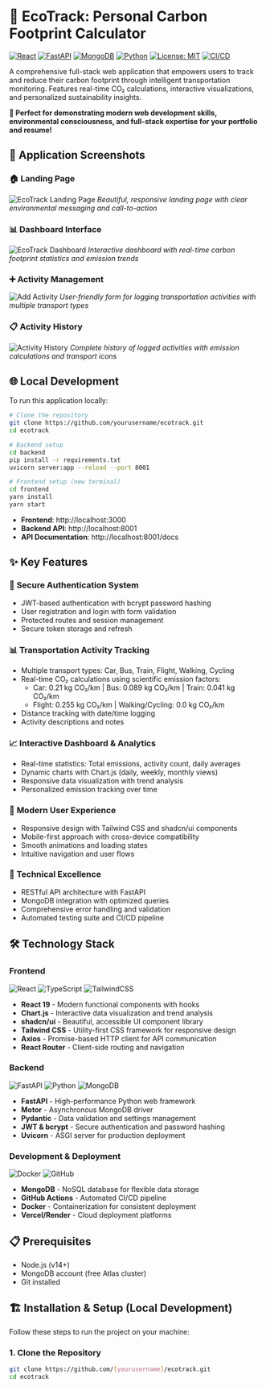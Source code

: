 # 🌱 EcoTrack: Personal Carbon Footprint Calculator

[![React](https://img.shields.io/badge/React-20232A?style=for-the-badge&logo=react&logoColor=61DAFB)](https://reactjs.org)
[![FastAPI](https://img.shields.io/badge/FastAPI-005571?style=for-the-badge&logo=fastapi)](https://fastapi.tiangolo.com/)
[![MongoDB](https://img.shields.io/badge/MongoDB-4EA94B?style=for-the-badge&logo=mongodb&logoColor=white)](https://mongodb.com)
[![Python](https://img.shields.io/badge/Python-3776AB?style=for-the-badge&logo=python&logoColor=white)](https://python.org)
[![License: MIT](https://img.shields.io/badge/License-MIT-yellow.svg)](https://opensource.org/licenses/MIT)
[![CI/CD](https://img.shields.io/badge/CI%2FCD-GitHub%20Actions-blue.svg)](https://github.com/features/actions)

A comprehensive full-stack web application that empowers users to track and reduce their carbon footprint through intelligent transportation monitoring. Features real-time CO₂ calculations, interactive visualizations, and personalized sustainability insights.

**🎯 Perfect for demonstrating modern web development skills, environmental consciousness, and full-stack expertise for your portfolio and resume!**

## 🚀 Application Screenshots

### 🏠 Landing Page
![EcoTrack Landing Page](screenshots/landing-page.png)
*Beautiful, responsive landing page with clear environmental messaging and call-to-action*

### 📊 Dashboard Interface  
![EcoTrack Dashboard](screenshots/dashboard.png)
*Interactive dashboard with real-time carbon footprint statistics and emission trends*

### ➕ Activity Management
![Add Activity](screenshots/add-activity.png)
*User-friendly form for logging transportation activities with multiple transport types*

### 📋 Activity History
![Activity History](screenshots/activity-history.png)
*Complete history of logged activities with emission calculations and transport icons*

## 🌐 Local Development

To run this application locally:

```bash
# Clone the repository
git clone https://github.com/yourusername/ecotrack.git
cd ecotrack

# Backend setup
cd backend
pip install -r requirements.txt
uvicorn server:app --reload --port 8001

# Frontend setup (new terminal)
cd frontend
yarn install
yarn start
```

- **Frontend**: http://localhost:3000
- **Backend API**: http://localhost:8001
- **API Documentation**: http://localhost:8001/docs

## ✨ Key Features

### 🔐 **Secure Authentication System**
- JWT-based authentication with bcrypt password hashing
- User registration and login with form validation
- Protected routes and session management
- Secure token storage and refresh

### 📊 **Transportation Activity Tracking**
- Multiple transport types: Car, Bus, Train, Flight, Walking, Cycling
- Real-time CO₂ calculations using scientific emission factors:
  - Car: 0.21 kg CO₂/km | Bus: 0.089 kg CO₂/km | Train: 0.041 kg CO₂/km
  - Flight: 0.255 kg CO₂/km | Walking/Cycling: 0.0 kg CO₂/km
- Distance tracking with date/time logging
- Activity descriptions and notes

### 📈 **Interactive Dashboard & Analytics**
- Real-time statistics: Total emissions, activity count, daily averages
- Dynamic charts with Chart.js (daily, weekly, monthly views)
- Responsive data visualization with trend analysis
- Personalized emission tracking over time

### 🎨 **Modern User Experience**
- Responsive design with Tailwind CSS and shadcn/ui components
- Mobile-first approach with cross-device compatibility
- Smooth animations and loading states
- Intuitive navigation and user flows

### 🔧 **Technical Excellence**
- RESTful API architecture with FastAPI
- MongoDB integration with optimized queries
- Comprehensive error handling and validation
- Automated testing suite and CI/CD pipeline

## 🛠️ Technology Stack

### Frontend
![React](https://img.shields.io/badge/React-19.0.0-61DAFB?style=flat-square&logo=react)
![TypeScript](https://img.shields.io/badge/TypeScript-Latest-3178C6?style=flat-square&logo=typescript)
![TailwindCSS](https://img.shields.io/badge/Tailwind-3.4.17-06B6D4?style=flat-square&logo=tailwindcss)

- **React 19** - Modern functional components with hooks
- **Chart.js** - Interactive data visualization and trend analysis  
- **shadcn/ui** - Beautiful, accessible UI component library
- **Tailwind CSS** - Utility-first CSS framework for responsive design
- **Axios** - Promise-based HTTP client for API communication
- **React Router** - Client-side routing and navigation

### Backend  
![FastAPI](https://img.shields.io/badge/FastAPI-0.110.1-009688?style=flat-square&logo=fastapi)
![Python](https://img.shields.io/badge/Python-3.11-3776AB?style=flat-square&logo=python)
![MongoDB](https://img.shields.io/badge/MongoDB-Latest-47A248?style=flat-square&logo=mongodb)

- **FastAPI** - High-performance Python web framework
- **Motor** - Asynchronous MongoDB driver
- **Pydantic** - Data validation and settings management
- **JWT & bcrypt** - Secure authentication and password hashing
- **Uvicorn** - ASGI server for production deployment

### Development & Deployment
![Docker](https://img.shields.io/badge/Docker-Ready-2496ED?style=flat-square&logo=docker)
![GitHub](https://img.shields.io/badge/GitHub-Actions-181717?style=flat-square&logo=github)

- **MongoDB** - NoSQL database for flexible data storage
- **GitHub Actions** - Automated CI/CD pipeline
- **Docker** - Containerization for consistent deployment
- **Vercel/Render** - Cloud deployment platforms

## 📋 Prerequisites
- Node.js (v14+)
- MongoDB account (free Atlas cluster)
- Git installed

## 🏗️ Installation & Setup (Local Development)
Follow these steps to run the project on your machine:

### 1. Clone the Repository
```bash
git clone https://github.com/[yourusername]/ecotrack.git
cd ecotrack
